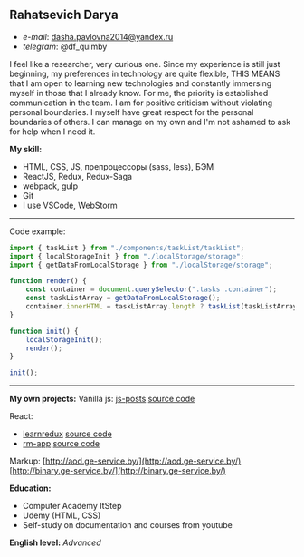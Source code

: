 ## Rahatsevich Darya

* *e-mail*: dasha.pavlovna2014@yandex.ru
* *telegram*: @df_quimby

I feel like a researcher, very curious one. Since my experience is still just
beginning, my preferences in technology are quite flexible, THIS MEANS that I
am open to learning new technologies and constantly immersing myself in those
that I already know.
For me, the priority is established communication in the team. I am for positive
criticism without violating personal boundaries. I myself have great respect for
the personal boundaries of others. I can manage on my own and I'm not ashamed
to ask for help when I need it.

**My skill:**
* HTML, CSS, JS, препроцессоры (sass, less), БЭМ
* ReactJS, Redux, Redux-Saga
* webpack, gulp
* Git
* I use VSCode, WebStorm

---
Code example:

```javascript
import { taskList } from "./components/taskList/taskList";
import { localStorageInit } from "./localStorage/storage";
import { getDataFromLocalStorage } from "./localStorage/storage";

function render() {
    const container = document.querySelector(".tasks .container");
    const taskListArray = getDataFromLocalStorage();
    container.innerHTML = taskListArray.length ? taskList(taskListArray) : "Место для твоих задач";
}

function init() {
    localStorageInit();
    render();
}

init();
```

---
**My own projects:**
Vanilla js:
[js-posts](http://jsposts.ge-service.by/) [source code](https://bitbucket.org/some_person/jsposts)

React:
* [learnredux](http://learnredux.ge-service.by/) [source code](https://bitbucket.org/some_person/learnredux)  
* [rm-app](http://rm-app.ge-service.by/) [source code](https://bitbucket.org/jo_barbera/rm-app)

Markup:
[http://aod.ge-service.by/](http://aod.ge-service.by/)
[http://binary.ge-service.by/](http://binary.ge-service.by/)

**Education:**
* Computer Academy ItStep
* Udemy (HTML, CSS)
* Self-study on documentation and courses from youtube

**English level:** *Advanced*
